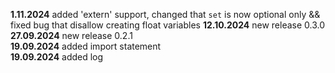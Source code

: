 **1.11.2024** added 'extern' support, changed that `set` is now optional only && fixed bug that disallow creating float variables
**12.10.2024** new release 0.3.0<br>
**27.09.2024** new release 0.2.1<br>
**19.09.2024** added import statement<br>
**19.09.2024** added log
